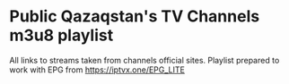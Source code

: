 # Public Qazaqstan's TV Channels m3u8 playlist

All links to streams taken from channels official sites. Playlist prepared to work with EPG from https://iptvx.one/EPG_LITE
